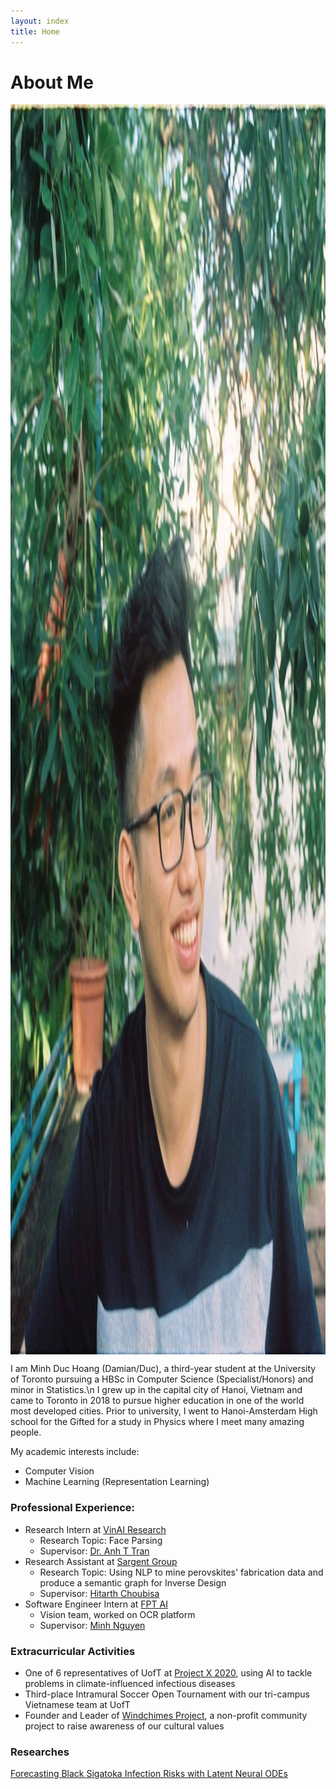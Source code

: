 ```yaml
---
layout: index
title: Home
---
```

# About Me 
<img alt="A picture of me" src="./profile.jpg" style="height: 50vh; display: block; margin: 1em auto;">
I am Minh Duc Hoang (Damian/Duc), a third-year student at the University of Toronto pursuing a HBSc in Computer Science (Specialist/Honors) and minor in Statistics.\n 
I grew up in the capital city of Hanoi, Vietnam and came to Toronto in 2018 to pursue higher education in one of the world most developed cities. Prior to university, I went to Hanoi-Amsterdam High school for the Gifted for a study in Physics where I meet many amazing people.

My academic interests include: 
+ Computer Vision
+ Machine Learning (Representation Learning)

### Professional Experience:

+ Research Intern at [VinAI Research](https://www.vinai.io/)
	- Research Topic: Face Parsing
	- Supervisor: [Dr. Anh T Tran](https://sites.google.com/site/anhttranusc/)
+ Research Assistant at [Sargent Group](https://light.utoronto.ca/)
	- Research Topic: Using NLP to mine perovskites' fabrication data and produce a semantic graph for Inverse Design
	- Supervisor: [Hitarth Choubisa](https://www.linkedin.com/in/choubisa/)
+ Software Engineer Intern at [FPT AI](https://fpt.ai/)
	- Vision team, worked on OCR platform
	- Supervisor: [Minh Nguyen](https://www.linkedin.com/in/minhnd3796/)

### Extracurricular Activities
+ One of 6 representatives of UofT at [Project X 2020](https://www.projectx2020.com/), using AI to tackle problems in climate-influenced infectious diseases
+ Third-place Intramural Soccer Open Tournament with our tri-campus Vietnamese team at UofT
+ Founder and Leader of [Windchimes Project](https://www.facebook.com/windchimesproject/), a non-profit community project to raise awareness of our cultural values

### Researches
[Forecasting Black Sigatoka Infection Risks with Latent Neural ODEs](https://arxiv.org/abs/2012.00752)